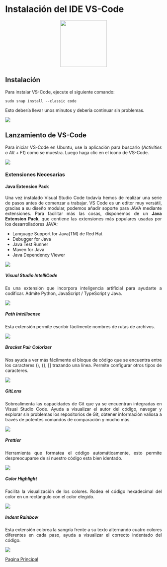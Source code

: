 <div align="justify">

# Instalación del IDE VS-Code

<div align="center">
  <img src="https://jpexposito.com/wp-content/uploads/2021/02/vsc-trans-1019x1024.png" width="150px">
</div>

## Instalación

  Para instalar VS-Code, ejecute el siguiente comando:

```console
sudo snap install --classic code
```

  Esto debería llevar unos minutos y debería continuar sin problemas.
  
  
  <img src="imagenes/vs1.png">

## Lanzamiento de VS-Code

  Para iniciar VS-Code en Ubuntu, use la aplicación para buscarlo (_Activities o Alt + F1_) como se muestra. Luego haga clic en el ícono de VS-Code.

  
  <img src="imagenes/vs2.png">
 

### Extensiones Necesarias

#### Java Extension Pack

  Una vez instalado Visual Studio Code todavía hemos de realizar una serie de pasos antes de comenzar a trabajar. VS Code es un editor muy versátil, gracias a su diseño modular, podemos añadir soporte para JAVA mediante extensiones. Para facilitar más las cosas, disponemos de un __Java Extension Pack__, que contiene las extensiones más populares usadas por los desarrolladores JAVA:
  - Language Support for Java(TM) de Red Hat
  - Debugger for Java
  - Java Test Runner
  - Maven for Java
  - Java Dependency Viewer
  
  
  <img src="imagenes/vs3.png">

##### Visual Studio IntelliCode

  Es una extensión que incorpora inteligencia artificial para ayudarte a codificar. Admite Python, JavaScript / TypeScript y Java.
  
  
  <img src="imagenes/vs4.png">

##### Path Intellisense

  Esta extensión permite escribir fácilmente nombres de rutas de archivos.
  
  
  <img src="imagenes/vs5.png">

##### Bracket Pair Colorizer

  Nos ayuda a ver más fácilmente el bloque de código que se encuentra entre los caracteres (), {}, [] trazando una línea. Permite configurar otros tipos de caracteres.
  
  
  <img src="imagenes/vs6.png">

##### GitLens

  Sobrealimenta las capacidades de Git que ya se encuentran integradas en Visual Studio Code. Ayuda a visualizar el autor del código, navegar y explorar sin problemas los repositorios de Git, obtener información valiosa a través de potentes comandos de comparación y mucho más.

  
  <img src="imagenes/vs7.png">
  
##### Prettier

  Herramienta que formatea el código automáticamente, esto permite despreocuparse de si nuestro código esta bien identado.
  
  
  <img src="imagenes/vs8.png">

##### Color Highlight

  Facilita la visualización de los colores. Rodea el código hexadecimal del color en un rectángulo con el color elegido.
  
  
  <img src="imagenes/vs9.png">

##### Indent Rainbow

  Esta extensión colorea la sangría frente a su texto alternando cuatro colores diferentes en cada paso, ayuda a visualizar el correcto indentado del código.
  
  
  <img src="imagenes/vs10.png">
  
   [Pagina Principal](https://github.com/OscarDavid87/ETS-Entornos-de-desarrollo/blob/main/README.md)
